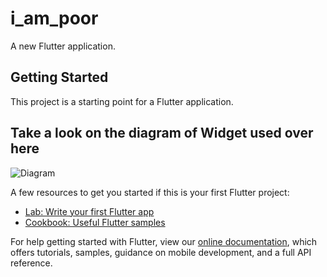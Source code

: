 # i_am_poor

A new Flutter application.

## Getting Started

This project is a starting point for a Flutter application.

## Take a look on the diagram of Widget used over here

![Diagram](https://github.com/manthan-ladva/Flutter_By_Manthan/blob/master/Flutter_App_Brewery/2.%20i_am_poor/i_am_poor_diagram.png?raw=true)

A few resources to get you started if this is your first Flutter project:

- [Lab: Write your first Flutter app](https://flutter.dev/docs/get-started/codelab)
- [Cookbook: Useful Flutter samples](https://flutter.dev/docs/cookbook)

For help getting started with Flutter, view our
[online documentation](https://flutter.dev/docs), which offers tutorials,
samples, guidance on mobile development, and a full API reference.
